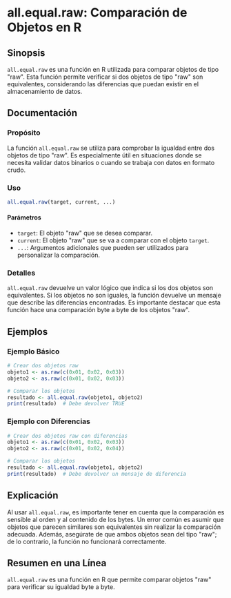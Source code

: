 <!--
Meta Description: # all.equal.raw: Comparación de Objetos en R ## Sinopsis `all.equal.raw` es una función en R utilizada para comparar objetos de tipo "raw". Esta funci...
Meta Keywords: raw, objetos, que, all, equal
-->

# all.equal.raw: Comparación de Objetos en R

## Sinopsis
`all.equal.raw` es una función en R utilizada para comparar objetos de tipo "raw". Esta función permite verificar si dos objetos de tipo "raw" son equivalentes, considerando las diferencias que puedan existir en el almacenamiento de datos.

## Documentación
### Propósito
La función `all.equal.raw` se utiliza para comprobar la igualdad entre dos objetos de tipo "raw". Es especialmente útil en situaciones donde se necesita validar datos binarios o cuando se trabaja con datos en formato crudo.

### Uso
```R
all.equal.raw(target, current, ...)
```

#### Parámetros
- `target`: El objeto "raw" que se desea comparar.
- `current`: El objeto "raw" que se va a comparar con el objeto `target`.
- `...`: Argumentos adicionales que pueden ser utilizados para personalizar la comparación.

### Detalles
`all.equal.raw` devuelve un valor lógico que indica si los dos objetos son equivalentes. Si los objetos no son iguales, la función devuelve un mensaje que describe las diferencias encontradas. Es importante destacar que esta función hace una comparación byte a byte de los objetos "raw".

## Ejemplos
### Ejemplo Básico
```R
# Crear dos objetos raw
objeto1 <- as.raw(c(0x01, 0x02, 0x03))
objeto2 <- as.raw(c(0x01, 0x02, 0x03))

# Comparar los objetos
resultado <- all.equal.raw(objeto1, objeto2)
print(resultado)  # Debe devolver TRUE
```

### Ejemplo con Diferencias
```R
# Crear dos objetos raw con diferencias
objeto1 <- as.raw(c(0x01, 0x02, 0x03))
objeto2 <- as.raw(c(0x01, 0x02, 0x04))

# Comparar los objetos
resultado <- all.equal.raw(objeto1, objeto2)
print(resultado)  # Debe devolver un mensaje de diferencia
```

## Explicación
Al usar `all.equal.raw`, es importante tener en cuenta que la comparación es sensible al orden y al contenido de los bytes. Un error común es asumir que objetos que parecen similares son equivalentes sin realizar la comparación adecuada. Además, asegúrate de que ambos objetos sean del tipo "raw"; de lo contrario, la función no funcionará correctamente.

## Resumen en una Línea
`all.equal.raw` es una función en R que permite comparar objetos "raw" para verificar su igualdad byte a byte.